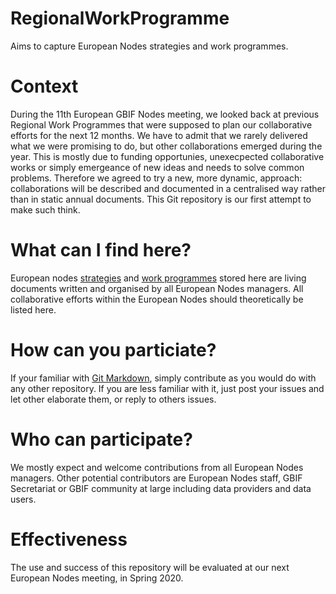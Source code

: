 # RegionalWorkProgramme
Aims to capture European Nodes strategies and work programmes.

# Context
During the 11th European GBIF Nodes meeting, we looked back at previous Regional Work Programmes that were supposed to plan our collaborative efforts for the next 12 months. We have to admit that we rarely delivered what we were promising to do, but other collaborations emerged during the year. This is mostly due to funding opportunies, unexecpected collaborative works or simply emergeance of new ideas and needs to solve common problems. Therefore we agreed to try a new, more dynamic, approach: collaborations will be described and documented in a centralised way rather than in static annual documents. This Git repository is our first attempt to make such think.

# What can I find here?
European nodes [strategies](strategies/README.md) and [work programmes](workProgrammes/README.md) stored here are living documents written and organised by all European Nodes managers. All collaborative efforts within the European Nodes should theoretically be listed here.

# How can you particiate?
If your familiar with [Git Markdown](https://github.github.com/gfm/), simply contribute as you would do with any other repository.
If you are less familiar with it, just post your issues and let other elaborate them, or reply to others issues.

# Who can participate?
We mostly expect and welcome contributions from all European Nodes managers. Other potential contributors are European Nodes staff, GBIF Secretariat or GBIF community at large including data providers and data users.

# Effectiveness
The use and success of this repository will be evaluated at our next European Nodes meeting, in Spring 2020.

